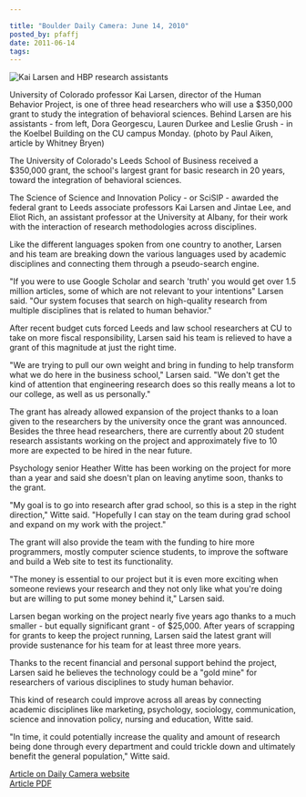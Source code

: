 ```yaml
---

title: "Boulder Daily Camera: June 14, 2010"
posted_by: pfaffj
date: 2011-06-14
tags: 
---
```


<p><img alt="Kai Larsen and HBP research assistants" src="{{ '/assets/images/daily camera picture.jpg' | relative_url }}"/></p>
<p>University of Colorado professor Kai Larsen, director of the Human Behavior Project, is one of three head researchers who will use a $350,000 grant to study the integration of behavioral sciences. Behind Larsen are his assistants - from left, Dora Georgescu, Lauren Durkee and Leslie Grush - in the Koelbel Building on the CU campus Monday. (photo by Paul Aiken, article by Whitney Bryen)</p>
<p>The University of Colorado's Leeds School of Business received a $350,000 grant, the school's largest grant for basic research in 20 years, toward the integration of behavioral sciences.</p>
<p>The Science of Science and Innovation Policy - or SciSIP - awarded the federal grant to Leeds associate professors Kai Larsen and Jintae Lee, and Eliot Rich, an assistant professor at the University at Albany, for their work with the interaction of research methodologies across disciplines.</p>
<p>Like the different languages spoken from one country to another, Larsen and his team are breaking down the various languages used by academic disciplines and connecting them through a pseudo-search engine.</p>
<p>"If you were to use Google Scholar and search 'truth' you would get over 1.5 million articles, some of which are not relevant to your intentions" Larsen said. "Our system focuses that search on high-quality research from multiple disciplines that is related to human behavior."</p>
<p>After recent budget cuts forced Leeds and law school researchers at CU to take on more fiscal responsibility, Larsen said his team is relieved to have a grant of this magnitude at just the right time.</p>
<p>"We are trying to pull our own weight and bring in funding to help transform what we do here in the business school," Larsen said. "We don't get the kind of attention that engineering research does so this really means a lot to our college, as well as us personally."</p>
<p>The grant has already allowed expansion of the project thanks to a loan given to the researchers by the university once the grant was announced. Besides the three head researchers, there are currently about 20 student research assistants working on the project and approximately five to 10 more are expected to be hired in the near future.</p>
<p>Psychology senior Heather Witte has been working on the project for more than a year and said she doesn't plan on leaving anytime soon, thanks to the grant.</p>
<p>"My goal is to go into research after grad school, so this is a step in the right direction," Witte said. "Hopefully I can stay on the team during grad school and expand on my work with the project."</p>
<p>The grant will also provide the team with the funding to hire more programmers, mostly computer science students, to improve the software and build a Web site to test its functionality.</p>
<p>"The money is essential to our project but it is even more exciting when someone reviews your research and they not only like what you're doing but are willing to put some money behind it," Larsen said.</p>
<p>Larsen began working on the project nearly five years ago thanks to a much smaller - but equally significant grant - of $25,000. After years of scrapping for grants to keep the project running, Larsen said the latest grant will provide sustenance for his team for at least three more years.</p>
<p>Thanks to the recent financial and personal support behind the project, Larsen said he believes the technology could be a "gold mine" for researchers of various disciplines to study human behavior.</p>
<p>This kind of research could improve across all areas by connecting academic disciplines like marketing, psychology, sociology, communication, science and innovation policy, nursing and education, Witte said.</p>
<p>"In time, it could potentially increase the quality and amount of research being done through every department and could trickle down and ultimately benefit the general population," Witte said.</p>
<p><a href="http://www.dailycamera.com/news/ci_15293391">Article on Daily Camera website</a><br/>
<a href="{{'/assets/files/DailyCamera061410.pdf' | relative_url }}">Article PDF</a></p>
    
